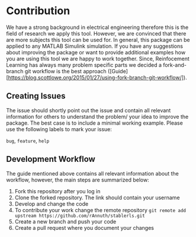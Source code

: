 # Contribution
We have a strong background in electrical engineering therefore this is the field of research we apply this tool. However, we are convinced that there are more subjects this tool can be used for. In general, this package can be applied to any MATLAB Simulink simulation. If you have any suggestions about improving the package or want to provide additional examples how you are using this tool we are happy to work together. Since, Reinfocement Learning has always many problem specific parts we decided a fork-and-branch git workflow is the best approach ([Guide][https://blog.scottlowe.org/2015/01/27/using-fork-branch-git-workflow/]).

## Creating Issues
The issue should shortly point out the issue and contain all relevant information for others to understand the problem/ your idea to improve the package. The best case is to include a minimal working example. Please use the following labels to mark your issue:

`bug`, `feature`, `help`

## Development Workflow
The guide mentioned above contains all relevant information about the workflow, however, the main steps are summarized below:

1. Fork this repository after you log in
2. Clone the forked repository. The link should contain your username
3. Develop and change the code 
4. To contribute your work change the remote repository `git remote add upstream https://github.com/rAnnuth/stablerls.git` 
5. Create a new branch and push your code
6. Create a pull request where you document your changes